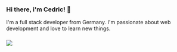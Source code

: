 ### Hi there, i'm Cedric! 👋
I'm a full stack developer from Germany. I'm passionate about web development and love to learn new things.

### ![](https://komarev.com/ghpvc/?username=devcedme)
